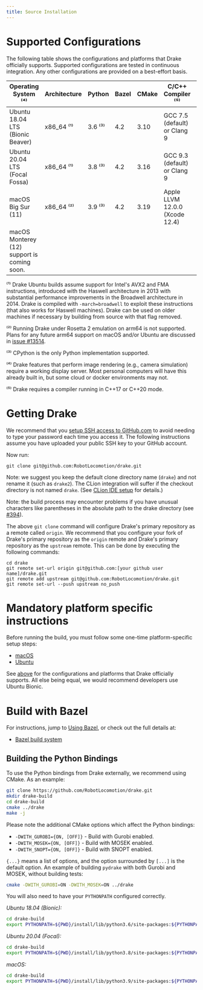 ```yaml
---
title: Source Installation
---
```


# Supported Configurations

The following table shows the configurations and platforms that Drake
officially supports. Supported configurations are tested in continuous
integration. Any other configurations are provided on a best-effort basis.

| Operating System ⁽⁴⁾             | Architecture | Python  | Bazel | CMake | C/C++ Compiler ⁽⁵⁾                 | Java                          |
|----------------------------------|--------------|---------|-------|-------|------------------------------------|-------------------------------|
| Ubuntu 18.04 LTS (Bionic Beaver) | x86_64 ⁽¹⁾   | 3.6 ⁽³⁾ | 4.2   | 3.10  | GCC 7.5 (default) or Clang 9   | OpenJDK 11                    |
| Ubuntu 20.04 LTS (Focal Fossa)   | x86_64 ⁽¹⁾   | 3.8 ⁽³⁾ | 4.2   | 3.16  | GCC 9.3 (default) or Clang 9   | OpenJDK 11                    |
| macOS Big Sur (11)               | x86_64 ⁽²⁾   | 3.9 ⁽³⁾ | 4.2   | 3.19  | Apple LLVM 12.0.0 (Xcode 12.4) | AdoptOpenJDK 15 (HotSpot JVM) |
| macOS Monterey (12) support is coming soon. |

⁽¹⁾ Drake Ubuntu builds assume support for Intel's AVX2 and FMA instructions,
introduced with the Haswell architecture in 2013 with substantial performance
improvements in the Broadwell architecture in 2014. Drake is compiled with
`-march=broadwell` to exploit these instructions (that also works for Haswell
machines). Drake can be used on older machines if necessary by building from
source with that flag removed.

⁽²⁾ Running Drake under Rosetta 2 emulation on arm64 is not supported. Plans
for any future arm64 support on macOS and/or Ubuntu are discussed in
[issue #13514](https://github.com/RobotLocomotion/drake/issues/13514).

⁽³⁾ CPython is the only Python implementation supported.

⁽⁴⁾ Drake features that perform image rendering (e.g., camera simulation)
require a working display server.  Most personal computers will have this
already built in, but some cloud or docker environments may not.

⁽⁵⁾ Drake requires a compiler running in C++17 or C++20 mode.

# Getting Drake

We recommend that you [setup SSH access to GitHub.com](https://help.github.com/articles/adding-a-new-ssh-key-to-your-github-account/)
to avoid needing to type your password each time you access it. The following
instructions assume you have uploaded your public SSH key to your GitHub
account.

Now run:

```
git clone git@github.com:RobotLocomotion/drake.git
```

Note: we suggest you keep the default clone directory name (``drake``) and not
rename it (such as ``drake2``).  The CLion integration will suffer if the
checkout directory is not named ``drake``.  (See [CLion IDE setup](clion.html) for details.)

Note: the build process may encounter problems if you have unusual characters
like parentheses in the absolute path to the drake directory
(see [#394](https://github.com/RobotLocomotion/drake/issues/394)).

The above ``git clone`` command will configure Drake's primary repository as a
remote called ``origin``. We recommend that you configure your fork of Drake's
primary repository as the ``origin`` remote and Drake's primary repository as
the ``upstream`` remote. This can be done by executing the following commands:

```
cd drake
git remote set-url origin git@github.com:[your github user name]/drake.git
git remote add upstream git@github.com:RobotLocomotion/drake.git
git remote set-url --push upstream no_push
```

# Mandatory platform specific instructions

Before running the build, you must follow some one-time platform-specific
setup steps:

* [macOS](/mac.html)
* [Ubuntu](/ubuntu.html)

See [above](#supported-configurations)
for the configurations and platforms that Drake officially supports.
All else being equal, we would recommend developers use Ubuntu Bionic.

# Build with Bazel

For instructions, jump to [Using Bazel](/bazel.html#developing-drake-using-bazel), or check out the
full details at:

* [Bazel build system](/bazel.html)

## Building the Python Bindings

To use the Python bindings from Drake externally, we recommend using CMake.
As an example:

```bash
git clone https://github.com/RobotLocomotion/drake.git
mkdir drake-build
cd drake-build
cmake ../drake
make -j
```

Please note the additional CMake options which affect the Python bindings:

* ``-DWITH_GUROBI={ON, [OFF]}`` - Build with Gurobi enabled.
* ``-DWITH_MOSEK={ON, [OFF]}`` - Build with MOSEK enabled.
* ``-DWITH_SNOPT={ON, [OFF]}`` - Build with SNOPT enabled.

``{...}`` means a list of options, and the option surrounded by ``[...]`` is
the default option. An example of building ``pydrake`` with both Gurobi and
MOSEK, without building tests:

```bash
cmake -DWITH_GUROBI=ON -DWITH_MOSEK=ON ../drake
```

You will also need to have your ``PYTHONPATH`` configured correctly.

*Ubuntu 18.04 (Bionic):*

```bash
cd drake-build
export PYTHONPATH=${PWD}/install/lib/python3.6/site-packages:${PYTHONPATH}
```

*Ubuntu 20.04 (Focal):*

```bash
cd drake-build
export PYTHONPATH=${PWD}/install/lib/python3.8/site-packages:${PYTHONPATH}
```
*macOS:*

```bash
cd drake-build
export PYTHONPATH=${PWD}/install/lib/python3.9/site-packages:${PYTHONPATH}
```
